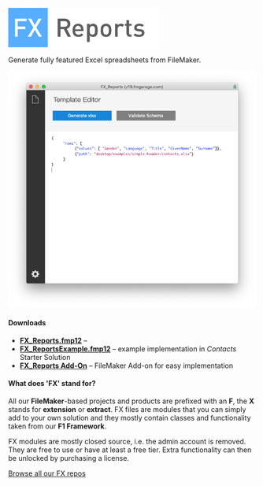 <span style="background-color:#ffffff;"><img src="docs/assets/images/logo.png" style="height:80px;magin-bottom: 20px;"></span>

Generate fully featured Excel spreadsheets from FileMaker.

<img src="docs/assets/images/screen1.png" style="magin-bottom: 20px;">

#### Downloads

- [**FX_Reports.fmp12**](https://fmgarage.com/download/fx-reports/FX_Reports.fmp12.zip) – 
- [**FX_ReportsExample.fmp12**](https://fmgarage.com/download/fx-reports/FX_ReportsExample.fmp12.zip) – example implementation in *Contacts* Starter Solution 
- [**FX_Reports Add-On**](https://fmgarage.com/download/fx-reports/FX_ReportsAddOn.zip) – FileMaker Add-on for easy implementation



#### What does 'FX' stand for? 

All our **FileMaker**-based projects and products are prefixed with an **F**, the **X** stands for **extension** or **extract**. FX files are modules that you can simply add to your own solution and they mostly contain classes and functionality taken from our **F1 Framework**.

FX modules are mostly closed source, i.e. the admin account is removed. They are free to use or have at least a free tier. Extra functionality can then be unlocked by purchasing a license.

[Browse all our FX repos](https://github.com/fmgarage?q=fx-)

